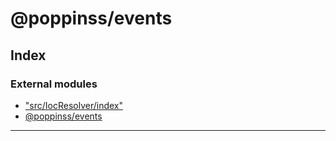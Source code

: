 
#  @poppinss/events

## Index

### External modules

* ["src/IocResolver/index"](modules/_src_iocresolver_index_.md)
* [@poppinss/events](modules/_poppinss_events.md)

---

